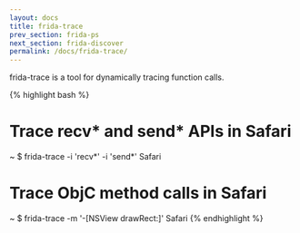 ```yaml
---
layout: docs
title: frida-trace
prev_section: frida-ps
next_section: frida-discover
permalink: /docs/frida-trace/
---
```


frida-trace is a tool for dynamically tracing function calls.

{% highlight bash %}
# Trace recv* and send* APIs in Safari
~ $ frida-trace -i 'recv*' -i 'send*' Safari

# Trace ObjC method calls in Safari
~ $ frida-trace -m '-[NSView drawRect:]' Safari
{% endhighlight %}
